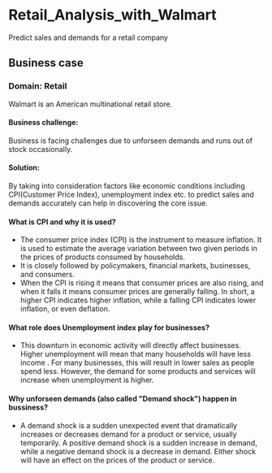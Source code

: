 # Retail_Analysis_with_Walmart
Predict sales and demands for a retail company


## Business case

### Domain: Retail

Walmart is an American multinational retail store.

#### Business challenge: 
Business is facing challenges due to unforseen demands and runs out of stock occasionally.

#### Solution:
By taking into consideration factors like economic conditions including CPI(Customer Price Index), unemployment index etc. to predict sales and demands accurately can help in discovering the core issue.

#### What is CPI and why it is used?

- The consumer price index (CPI) is the instrument to measure inflation. It is used to estimate the average variation between two given periods in the prices of products consumed by households.
- It is closely followed by  policymakers, financial markets, businesses, and consumers.
- When the CPI is rising it means that consumer prices are also rising, and when it falls it means consumer prices are generally falling. In short, a higher CPI indicates higher inflation, while a falling CPI indicates lower inflation, or even deflation.

#### What role does Unemployment index play for businesses?

- This downturn in economic activity will directly affect businesses. Higher unemployment will mean that many households will have less income . For many businesses, this will result in lower sales as people spend less. However, the demand for some products and services will increase when unemployment is higher.

#### Why unforseen demands (also called "Demand shock") happen in bussiness? 

- A demand shock is a sudden unexpected event that dramatically increases or decreases demand for a product or service, usually temporarily. A positive demand shock is a sudden increase in demand, while a negative demand shock is a decrease in demand. Either shock will have an effect on the prices of the product or service.
